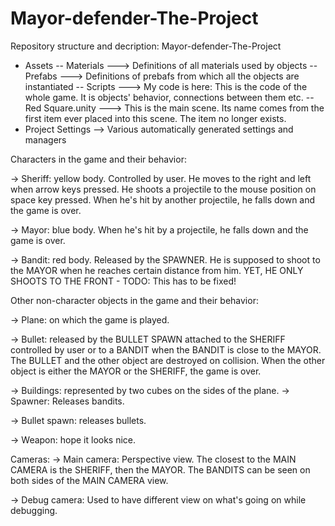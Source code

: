 # Mayor-defender-The-Project
Repository structure and decription: 
Mayor-defender-The-Project
- Assets
-- Materials
---> Definitions of all materials used by objects
-- Prefabs
---> Definitions of prebafs from which all the objects are instantiated
-- Scripts
---> My code is here: This is the code of the whole game. It is objects' behavior, connections between them etc.
-- Red Square.unity
---> This is the main scene. Its name comes from the first item ever placed into this scene. The item no longer exists.
- Project Settings
--> Various automatically generated settings and managers

Characters in the game and their behavior:

-> Sheriff: yellow body. Controlled by user. He moves to the right and left when arrow keys pressed. 
He shoots a projectile to the mouse position on space key pressed. When he's hit by another projectile, he falls down and the game is over.

-> Mayor: blue body. When he's hit by a projectile, he falls down and the game is over.

-> Bandit: red body. Released by the SPAWNER. He is supposed to shoot to the MAYOR when he reaches certain distance from him. 
YET, HE ONLY SHOOTS TO THE FRONT - TODO: This has to be fixed!

Other non-character objects in the game and their behavior:

-> Plane: on which the game is played.

-> Bullet: released by the BULLET SPAWN attached to the SHERIFF controlled by user or to a BANDIT when the BANDIT is close to the MAYOR. 
The BULLET and the other object are destroyed on collision. When the other object is either the MAYOR or the SHERIFF, the game is over.

-> Buildings: represented by two cubes on the sides of the plane.
-> Spawner: Releases bandits.

-> Bullet spawn: releases bullets.

-> Weapon: hope it looks nice.

Cameras:
-> Main camera: Perspective view. The closest to the MAIN CAMERA is the SHERIFF, then the MAYOR. 
The BANDITS can be seen on both sides of the MAIN CAMERA view.

-> Debug camera: Used to have different view on what's going on while debugging.
